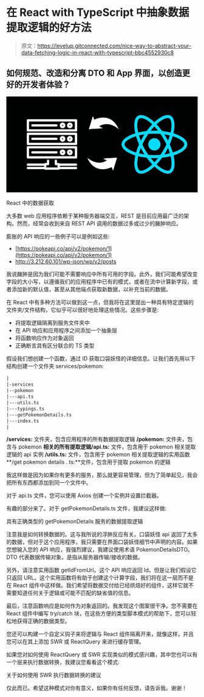 # 在 React with TypeScript 中抽象数据提取逻辑的好方法

> 原文：<https://levelup.gitconnected.com/nice-way-to-abstract-your-data-fetching-logic-in-react-with-typescript-bbc4552930c8>

## 如何规范、改造和分离 DTO 和 App 界面，以创造更好的开发者体验？

![](img/edde499ec5d3d5626cb23b1334064cb9.png)

React 中的数据获取

大多数 web 应用程序依赖于某种服务器端交互，REST 是目前应用最广泛的架构。然而，经常会收到来自 REST API 调用的数据过多或过少的臃肿响应。

膨胀的 API 响应的一些例子可以是例如这些:

*   [https://pokeapi.co/api/v2/pokemon/1](https://pokeapi.co/api/v2/pokemon/1)
*   http://3.212.60.101/wp-json/wp/v2/posts

我说臃肿是因为我们可能不需要响应中所有可用的字段。此外，我们可能希望改变字段的大小写，以遵循我们的应用程序中已有的模式，或者在流中计算新字段，或者添加新的默认值，甚至从其他端点获取新数据，以补充当前的数据。

在 React 中有多种方法可以做到这一点，但我将在这里提出一种具有特定逻辑的文件夹/文件结构，它似乎可以很好地处理这些情况。这些步骤是:

*   将提取逻辑隔离到服务文件夹中
*   在 API 响应和应用程序之间添加一个抽象层
*   将函数响应作为对象返回
*   正确断言具有区分联合的 TS 类型

假设我们想创建一个函数，通过 ID 获取口袋妖怪的详细信息。让我们首先用以下结构创建一个文件夹 services/pokemon:

```
|
|-services
|--pokemon
|---api.ts
|---utils.ts
|---typings.ts
|---getPokemonDetails.ts
|---index.ts
|
```

**/services:** 文件夹，包含应用程序的所有数据提取逻辑
**/pokemon:** 文件夹，包含与 pokemon
**相关的所有提取逻辑/api.ts:** 文件，包含用于 pokemon 相关提取逻辑的 api 实例
**/utils.ts:** 文件，包含用于 pokemon 相关提取逻辑的实用函数
**/get pokemon details . ts:**文件，包含用于提取 pokemon 的逻辑

我这样做是因为如果你有更多的服务，那么就更容易管理，但为了简单起见，我会把所有东西都添加到同一个文件中。

对于 api.ts 文件，您可以使用 Axios 创建一个实例并设置拦截器。

有趣的部分来了。对于 getPokemonDetails.ts 文件，我建议这样做:

具有正确类型的 getPokemonDetails 服务的数据提取逻辑

注意我是如何转换数据的。这与我所说的浮肿反应有关。口袋妖怪 api 返回了太多的数据，但对于这个应用程序，我只需要在界面口袋妖怪细节中声明的内容。如果您想输入您的 API 响应，我强烈建议，我建议使用术语 PokemonDetailsDTO。DTO 代表数据传输对象，是指从服务器传输/接收的数据。

另外，请注意实用函数 getIdFromUrl。这个 API 响应返回 Id，但是让我们假设它只返回 URL。这个实用函数将有助于创建这个计算字段，我们将在这一层而不是在 React 组件中这样做。我们希望将数据交付给已经烘焙好的组件，这样它就不需要知道任何关于逻辑或可能不匹配的缺省值的信息。

最后，注意函数响应是如何作为对象返回的。我发现这个图案很干净。您不需要在 React 组件中编写 try/catch 块，在这些方便的类型脚本模式的帮助下，您可以轻松地获得正确的数据类型。

您还可以构建一个自定义钩子来将逻辑与 React 组件隔离开来，就像这样，并且您可以在其上添加 SWR 或 ReactQuery 来进行缓存管理。

如果您对如何使用 ReactQuery 或 SWR 实现类似的模式感兴趣，其中您也可以有一个层来执行数据转换，我建议您看看这个模式:

关于如何使用 SWR 执行数据转换的建议

仅此而已。希望这种模式对你有意义，如果你有任何反馈，请告诉我。谢谢！